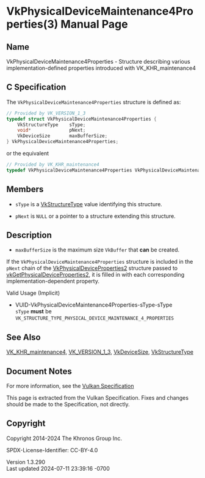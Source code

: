 # VkPhysicalDeviceMaintenance4Properties(3) Manual Page

## Name

VkPhysicalDeviceMaintenance4Properties - Structure describing various
implementation-defined properties introduced with VK_KHR_maintenance4



## <a href="#_c_specification" class="anchor"></a>C Specification

The `VkPhysicalDeviceMaintenance4Properties` structure is defined as:

``` c
// Provided by VK_VERSION_1_3
typedef struct VkPhysicalDeviceMaintenance4Properties {
    VkStructureType    sType;
    void*              pNext;
    VkDeviceSize       maxBufferSize;
} VkPhysicalDeviceMaintenance4Properties;
```

or the equivalent

``` c
// Provided by VK_KHR_maintenance4
typedef VkPhysicalDeviceMaintenance4Properties VkPhysicalDeviceMaintenance4PropertiesKHR;
```

## <a href="#_members" class="anchor"></a>Members

- `sType` is a [VkStructureType](https://registry.khronos.org/vulkan/specs/1.3-extensions/man/html/VkStructureType.html) value identifying
  this structure.

- `pNext` is `NULL` or a pointer to a structure extending this
  structure.

## <a href="#_description" class="anchor"></a>Description

- <span id="extension-limits-maxBufferSize"></span> `maxBufferSize` is
  the maximum size `VkBuffer` that **can** be created.

If the `VkPhysicalDeviceMaintenance4Properties` structure is included in
the `pNext` chain of the
[VkPhysicalDeviceProperties2](https://registry.khronos.org/vulkan/specs/1.3-extensions/man/html/VkPhysicalDeviceProperties2.html)
structure passed to
[vkGetPhysicalDeviceProperties2](https://registry.khronos.org/vulkan/specs/1.3-extensions/man/html/vkGetPhysicalDeviceProperties2.html),
it is filled in with each corresponding implementation-dependent
property.

Valid Usage (Implicit)

- <a href="#VUID-VkPhysicalDeviceMaintenance4Properties-sType-sType"
  id="VUID-VkPhysicalDeviceMaintenance4Properties-sType-sType"></a>
  VUID-VkPhysicalDeviceMaintenance4Properties-sType-sType  
  `sType` **must** be
  `VK_STRUCTURE_TYPE_PHYSICAL_DEVICE_MAINTENANCE_4_PROPERTIES`

## <a href="#_see_also" class="anchor"></a>See Also

[VK_KHR_maintenance4](https://registry.khronos.org/vulkan/specs/1.3-extensions/man/html/VK_KHR_maintenance4.html),
[VK_VERSION_1_3](https://registry.khronos.org/vulkan/specs/1.3-extensions/man/html/VK_VERSION_1_3.html),
[VkDeviceSize](https://registry.khronos.org/vulkan/specs/1.3-extensions/man/html/VkDeviceSize.html),
[VkStructureType](https://registry.khronos.org/vulkan/specs/1.3-extensions/man/html/VkStructureType.html)

## <a href="#_document_notes" class="anchor"></a>Document Notes

For more information, see the <a
href="https://registry.khronos.org/vulkan/specs/1.3-extensions/html/vkspec.html#VkPhysicalDeviceMaintenance4Properties"
target="_blank" rel="noopener">Vulkan Specification</a>

This page is extracted from the Vulkan Specification. Fixes and changes
should be made to the Specification, not directly.

## <a href="#_copyright" class="anchor"></a>Copyright

Copyright 2014-2024 The Khronos Group Inc.

SPDX-License-Identifier: CC-BY-4.0

Version 1.3.290  
Last updated 2024-07-11 23:39:16 -0700
